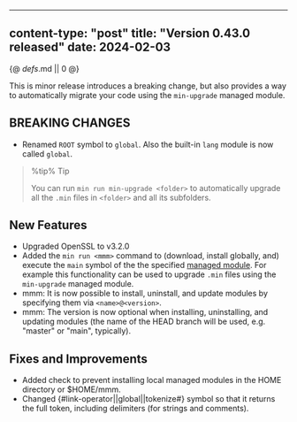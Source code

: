 -----
content-type: "post"
title: "Version 0.43.0 released"
date: 2024-02-03
-----
{@ _defs_.md || 0 @}

This is minor release introduces a breaking change, but also provides a way to automatically migrate your code using the `min-upgrade` managed module.

## BREAKING CHANGES

- Renamed `ROOT` symbol to `global`. Also the built-in `lang` module is now called `global`.

> %tip%
> Tip
>
> You can run `min run min-upgrade <folder>` to automatically upgrade all the `.min` files in `<folder>` and all its subfolders.

## New Features

- Upgraded OpenSSL to v3.2.0
- Added the `min run <mmm>` command to (download, install globally, and) execute the `main` symbol of the the specified [managed module](/learn-mmm/). For example this functionality can be used to upgrade `.min` files using the `min-upgrade` managed module.
- mmm: It is now possible to install, uninstall, and update modules by specifying them via `<name>@<version>`.
- mmm: The version is now optional when installing, uninstalling, and updating modules (the name of the HEAD branch will be used, e.g. "master" or "main", typically).

## Fixes and Improvements

- Added check to prevent installing local managed modules in the HOME directory or $HOME/mmm.
- Changed {#link-operator||global||tokenize#} symbol so that it returns the full token, including delimiters (for strings and comments).
